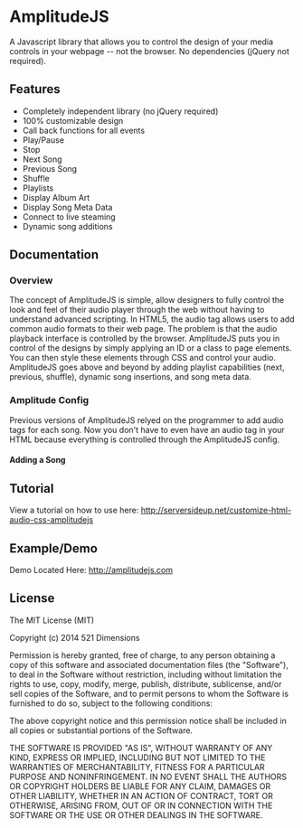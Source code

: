 # AmplitudeJS #

A Javascript library that allows you to control the design of your media controls in your webpage -- not the browser. No dependencies (jQuery not required).

## Features ##
* Completely independent library (no jQuery required)
* 100% customizable design
* Call back functions for all events
* Play/Pause
* Stop
* Next Song
* Previous Song
* Shuffle
* Playlists
* Display Album Art
* Display Song Meta Data
* Connect to live steaming
* Dynamic song additions

## Documentation ##
### Overview ###
The concept of AmplitudeJS is simple, allow designers to fully control the look and feel of their audio player through the web without having to understand advanced scripting.
In HTML5, the audio tag allows users to add common audio formats to their web page.  The problem is that the audio playback interface is controlled by the browser.  AmplitudeJS
puts you in control of the designs by simply applying an ID or a class to page elements.  You can then style these elements through CSS and control your audio.  AmplitudeJS goes above
and beyond by adding playlist capabilities (next, previous, shuffle), dynamic song insertions, and song meta data.

### Amplitude Config ###
Previous versions of AmplitudeJS relyed on the programmer to add audio tags for each song. Now you don't have to even have an audio tag in your HTML
because everything is controlled through the AmplitudeJS config. 

#### Adding a Song ####


## Tutorial ##
View a tutorial on how to use here: 
http://serversideup.net/customize-html-audio-css-amplitudejs

## Example/Demo ##
Demo Located Here: 
http://amplitudejs.com

## License ##

The MIT License (MIT)

Copyright (c) 2014 521 Dimensions

Permission is hereby granted, free of charge, to any person obtaining a copy
of this software and associated documentation files (the "Software"), to deal
in the Software without restriction, including without limitation the rights
to use, copy, modify, merge, publish, distribute, sublicense, and/or sell
copies of the Software, and to permit persons to whom the Software is
furnished to do so, subject to the following conditions:

The above copyright notice and this permission notice shall be included in all
copies or substantial portions of the Software.

THE SOFTWARE IS PROVIDED "AS IS", WITHOUT WARRANTY OF ANY KIND, EXPRESS OR
IMPLIED, INCLUDING BUT NOT LIMITED TO THE WARRANTIES OF MERCHANTABILITY,
FITNESS FOR A PARTICULAR PURPOSE AND NONINFRINGEMENT. IN NO EVENT SHALL THE
AUTHORS OR COPYRIGHT HOLDERS BE LIABLE FOR ANY CLAIM, DAMAGES OR OTHER
LIABILITY, WHETHER IN AN ACTION OF CONTRACT, TORT OR OTHERWISE, ARISING FROM,
OUT OF OR IN CONNECTION WITH THE SOFTWARE OR THE USE OR OTHER DEALINGS IN THE
SOFTWARE.
